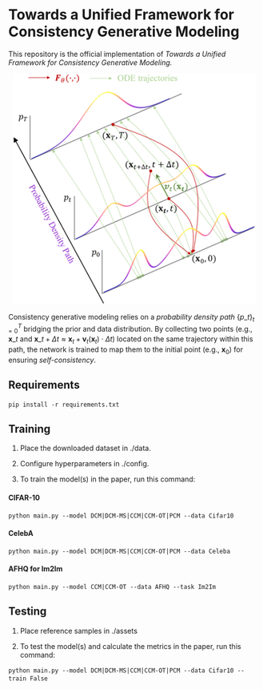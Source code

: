 # Towards a Unified Framework for Consistency Generative Modeling

This repository is the official implementation of *Towards a Unified Framework for Consistency Generative Modeling.*


<div align="center">
    <img src="assets/method2_00.png" height="460">
</div>


Consistency generative modeling relies on a *probability density path* ${\lbrace p\_t \rbrace}_{t=0}^T$ bridging the prior and data distribution. By collecting two points (e.g.,
$\mathbf{x}\_t$ and $\mathbf{x}\_{t+\Delta t}\approx \mathbf{x}_t+\boldsymbol{v}_t(\mathbf{x}_t)\cdot\Delta t$) located on the same trajectory within this path, the network is trained to map them to the initial point (e.g., $\mathbf{x}_0$) for ensuring *self-consistency*.



## Requirements

```setup
pip install -r requirements.txt
```

## Training



1) Place the downloaded dataset in ./data.

2) Configure hyperparameters in ./config. 

3) To train the model(s) in the paper, run this command:

#### CIFAR-10 

```train
python main.py --model DCM|DCM-MS|CCM|CCM-OT|PCM --data Cifar10
```

#### CelebA

```train
python main.py --model DCM|DCM-MS|CCM|CCM-OT|PCM --data Celeba
```

#### AFHQ for Im2Im

```train
python main.py --model CCM|CCM-OT --data AFHQ --task Im2Im
```

## Testing

1) Place reference samples in ./assets
 
2) To test the model(s) and calculate the metrics in the paper, run this command:

```test
python main.py --model DCM|DCM-MS|CCM|CCM-OT|PCM --data Cifar10 --train False 
```
